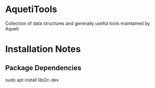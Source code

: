 # AquetiTools
Collection of data structures and generally useful tools maintained by Aqueti

# Installation Notes
## Package Dependencies
sudo apt install libi2c-dev
